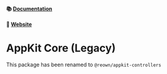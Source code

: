 #### 📚 [Documentation](https://docs.reown.com/2.0/appkit/about)

#### 🔗 [Website](https://reown.com/appkit)

# AppKit Core (Legacy)

This package has been renamed to `@reown/appkit-controllers`

<p align="center">
  <img src="./.github/assets/header.png" alt="" border="0">
</p>
